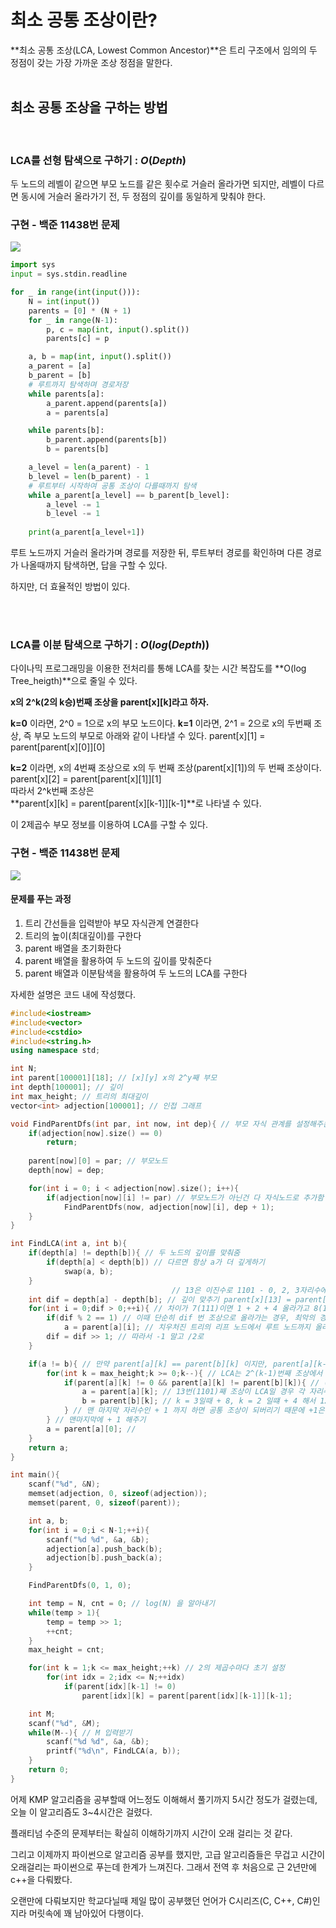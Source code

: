 # 최소 공통 조상이란?
**최소 공통 조상(LCA, Lowest Common Ancestor)**은 트리 구조에서 임의의 두 정점이 갖는 가장 가까운 조상 정점을 말한다.
<br/>
<br/>

## 최소 공통 조상을 구하는 방법
<br/>

### LCA를 선형 탐색으로 구하기 : $O(Depth)$
두 노드의 레벨이 같으면 부모 노드를 같은 횟수로 거슬러 올라가면 되지만, 레벨이 다르면 동시에 거슬러 올라가기 전, 두 정점의 깊이를 동일하게 맞춰야 한다.
<br/>

### 구현 - 백준 11438번 문제
![](https://velog.velcdn.com/images/dodo4723/post/f88bd97f-bc15-4b71-9c83-bf434293a149/image.png)
```python
import sys
input = sys.stdin.readline

for _ in range(int(input())):
    N = int(input())
    parents = [0] * (N + 1)
    for _ in range(N-1):
        p, c = map(int, input().split())
        parents[c] = p

    a, b = map(int, input().split())
    a_parent = [a]
    b_parent = [b]
    # 루트까지 탐색하며 경로저장
    while parents[a]:
        a_parent.append(parents[a])
        a = parents[a]

    while parents[b]:
        b_parent.append(parents[b])
        b = parents[b]

    a_level = len(a_parent) - 1
    b_level = len(b_parent) - 1
    # 루트부터 시작하여 공통 조상이 다를때까지 탐색
    while a_parent[a_level] == b_parent[b_level]:
        a_level -= 1
        b_level -= 1
    
    print(a_parent[a_level+1])
 ```
 루트 노드까지 거슬러 올라가며 경로를 저장한 뒤, 루트부터 경로를 확인하며 다른 경로가 나올때까지 탐색하면, 답을 구할 수 있다.
 
하지만, 더 효율적인 방법이 있다.

<br/>
<br/>

### LCA를 이분 탐색으로 구하기 : $O(log(Depth))$

다이나믹 프로그래밍을 이용한 전처리를 통해 LCA를 찾는 시간 복잡도를 **O(log Tree_heigth)**으로 줄일 수 있다.

**x의 2^k(2의 k승)번째 조상을 parent[x][k]라고 하자.**

**k=0** 이라면, 2^0 = 1으로 x의 부모 노드이다.
**k=1** 이라면, 2^1 = 2으로 x의 두번째 조상, 즉 부모 노드의 부모로 아래와 같이 나타낼 수 있다.
parent[x][1] = parent[parent[x][0]][0]

**k=2** 이라면, x의 4번째 조상으로 x의 두 번째 조상(parent[x][1])의 두 번째 조상이다.
parent[x][2] = parent[parent[x][1]][1]
<br/>
따라서 2^k번째 조상은  
**parent[x][k] = parent[parent[x][k-1]][k-1]**로 나타낼 수 있다.

이 2제곱수 부모 정보를 이용하여 LCA를 구할 수 있다.

### 구현 - 백준 11438번 문제
![](https://velog.velcdn.com/images/dodo4723/post/c0731cad-4395-4396-b011-16ef18df5fe9/image.png)

#### 문제를 푸는 과정
1. 트리 간선들을 입력받아 부모 자식관계 연결한다
2. 트리의 높이(최대깊이)를 구한다
3. parent 배열을 초기화한다
4. parent 배열을 활용하여 두 노드의 깊이를 맞춰준다
5. parent 배열과 이분탐색을 활용하여 두 노드의 LCA를 구한다

자세한 설명은 코드 내에 작성했다.

```cpp
#include<iostream>
#include<vector>
#include<cstdio>
#include<string.h>
using namespace std;

int N;
int parent[100001][18]; // [x][y] x의 2^y째 부모
int depth[100001]; // 깊이
int max_height; // 트리의 최대깊이
vector<int> adjection[100001]; // 인접 그래프

void FindParentDfs(int par, int now, int dep){ // 부모 자식 관계를 설정해주는 함수
    if(adjection[now].size() == 0)
        return;
    
    parent[now][0] = par; // 부모노드
    depth[now] = dep;

    for(int i = 0; i < adjection[now].size(); i++){
        if(adjection[now][i] != par) // 부모노드가 아닌건 다 자식노드로 추가함
            FindParentDfs(now, adjection[now][i], dep + 1);
    }
}

int FindLCA(int a, int b){
    if(depth[a] != depth[b]){ // 두 노드의 깊이를 맞춰줌
        if(depth[a] < depth[b]) // 다르면 항상 a가 더 깊게하기
            swap(a, b);
    }
                                    // 13은 이진수로 1101 - 0, 2, 3자리수에 1이있음
    int dif = depth[a] - depth[b]; // 깊이 맞추기 parent[x][13] = parent[parent[parent[x][0]][2]][3]
    for(int i = 0;dif > 0;++i){ // 차이가 7(111)이면 1 + 2 + 4 올라가고 8(1000) 이면 0 + 0 + 0 + 8 올라감
        if(dif % 2 == 1) // 이때 단순히 dif 번 조상으로 올라가는 경우, 최악의 경우 
            a = parent[a][i]; // 치우처진 트리의 리프 노드에서 루트 노드까지 올라가야 할 수 있다.
        dif = dif >> 1; // 따라서 -1 말고 /2로
    }

    if(a != b){ // 만약 parent[a][k] == parent[b][k] 이지만, parent[a][k-1] != parent[b][k-1] 이라면
        for(int k = max_height;k >= 0;k--){ // LCA는 2^(k-1)번째 조상에서 ~ 2^k 번째 조상의 사이에 존재한다.
            if(parent[a][k] != 0 && parent[a][k] != parent[b][k]){ // (LCA 이후의 조상들도 모두 공통될 수 밖에 없기 때문)
                a = parent[a][k]; // 13번(1101)째 조상이 LCA일 경우 각 자리수(3,2,0) 마다 실행
                b = parent[b][k]; // k = 3일때 + 8, k = 2 일떄 + 4 해서 12번째 조상에서 반복을 멈춘다  
            } // 맨 마지막 자리수인 + 1 까지 하면 공통 조상이 되버리기 때문에 +1은 추가안됨 그래서
        } // 맨마지막에 + 1 해주기
        a = parent[a][0]; //
    }
    return a;
}

int main(){
    scanf("%d", &N);
    memset(adjection, 0, sizeof(adjection));
    memset(parent, 0, sizeof(parent));

    int a, b;
    for(int i = 0;i < N-1;++i){
        scanf("%d %d", &a, &b);
        adjection[a].push_back(b);
        adjection[b].push_back(a);
    }

    FindParentDfs(0, 1, 0);

    int temp = N, cnt = 0; // log(N) 을 알아내기
    while(temp > 1){
        temp = temp >> 1;
        ++cnt;
    }
    max_height = cnt;

    for(int k = 1;k <= max_height;++k) // 2의 제곱수마다 초기 설정
        for(int idx = 2;idx <= N;++idx)
            if(parent[idx][k-1] != 0)
                parent[idx][k] = parent[parent[idx][k-1]][k-1];

    int M; 
    scanf("%d", &M);
    while(M--){ // M 입력받기
        scanf("%d %d", &a, &b);
        printf("%d\n", FindLCA(a, b));
    }
    return 0;
}
```

어제 KMP 알고리즘을 공부할때 어느정도 이해해서 풀기까지 5시간 정도가 걸렸는데, 오늘 이 알고리즘도 3~4시간은 걸렸다.

플래티넘 수준의 문제부터는 확실히 이해하기까지 시간이 오래 걸리는 것 같다.

그리고 이제까지 파이썬으로 알고리즘 공부를 했지만, 고급 알고리즘들은 무겁고 시간이 오래걸리는 파이썬으로 푸는데 한계가 느껴진다. 그래서 전역 후 처음으로 근 2년만에 c++을 다뤄봤다.

오랜만에 다뤄보지만 학교다닐때 제일 많이 공부했던 언어가 C시리즈(C, C++, C#)인지라 머릿속에 꽤 남아있어 다행이다.